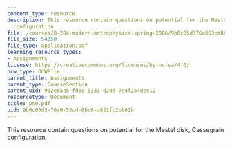 ```yaml
---
content_type: resource
description: This resource contain questions on potential for the Mestel disk, Cassegrain
  configuration.
file: /courses/8-284-modern-astrophysics-spring-2006/9b0c05d376a053cd8bc6a881fc2bb61b_ps9.pdf
file_size: 54350
file_type: application/pdf
learning_resource_types:
- Assignments
license: https://creativecommons.org/licenses/by-nc-sa/4.0/
ocw_type: OCWFile
parent_title: Assignments
parent_type: CourseSection
parent_uid: 902e6aa5-fd0c-5333-d29d-7e4f254dec12
resourcetype: Document
title: ps9.pdf
uid: 9b0c05d3-76a0-53cd-8bc6-a881fc2bb61b
---
```

This resource contain questions on potential for the Mestel disk, Cassegrain configuration.